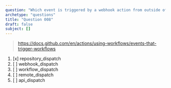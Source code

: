 ```yaml
---
question: "Which event is triggered by a webhook action from outside of the repository?"
archetype: "questions"
title: "Question 008"
draft: false
subject: []
---
```


> https://docs.github.com/en/actions/using-workflows/events-that-trigger-workflows
1. [x] repository_dispatch
1. [ ] webhook_dispatch
1. [ ] workflow_dispatch
1. [ ] remote_dispatch
1. [ ] api_dispatch
